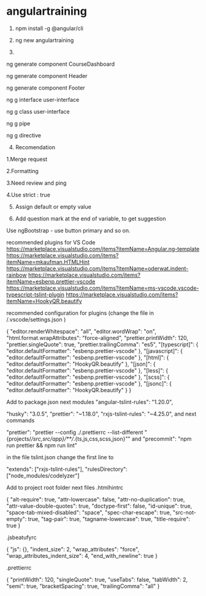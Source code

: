 # angulartraining
 
1. npm install -g @angular/cli

2. ng new angulartraining

3. 

ng generate component CourseDashboard

ng generate component Header 

ng generate component Footer 


ng g interface user-interface

ng g class user-interface

ng g pipe

ng g directive


4. Recomendation 


1.Merge request 

2.Formatting

3.Need review and ping 

4.Use strict : true

5. Assign default or empty value

6. Add question mark at the end of variable, to get suggestion

Use ngBootstrap - use button primary and so on.




recommended plugins for VS Code
https://marketplace.visualstudio.com/items?itemName=Angular.ng-template
https://marketplace.visualstudio.com/items?itemName=mkaufman.HTMLHint
https://marketplace.visualstudio.com/items?itemName=oderwat.indent-rainbow
https://marketplace.visualstudio.com/items?itemName=esbenp.prettier-vscode
https://marketplace.visualstudio.com/items?itemName=ms-vscode.vscode-typescript-tslint-plugin
https://marketplace.visualstudio.com/items?itemName=HookyQR.beautify
 
recommended configuration for plugins (change the file in /.vscode/settings.json )

{
    "editor.renderWhitespace": "all",
    "editor.wordWrap": "on",
    "html.format.wrapAttributes": "force-aligned",
    "prettier.printWidth": 120,
    "prettier.singleQuote": true,
    "prettier.trailingComma": "es5",
    "[typescript]": {
        "editor.defaultFormatter": "esbenp.prettier-vscode"
    },
    "[javascript]": {
        "editor.defaultFormatter": "esbenp.prettier-vscode"
    },
    "[html]": {
        "editor.defaultFormatter": "HookyQR.beautify"
    },
    "[json]": {
        "editor.defaultFormatter": "esbenp.prettier-vscode"
   },
    "[less]": {
        "editor.defaultFormatter": "esbenp.prettier-vscode"
    },
    "[scss]": {
        "editor.defaultFormatter": "esbenp.prettier-vscode"
    },
    "[jsonc]": {
        "editor.defaultFormatter": "HookyQR.beautify"
    }
}


 
Add to package.json next modules 
"angular-tslint-rules": "1.20.0",

"husky": "3.0.5",
"prettier": "~1.18.0",
"rxjs-tslint-rules": "~4.25.0",
and next commands

"prettier": "prettier --config ./.prettierrc --list-different \"{projects/*/src,src/app}/**/*.{ts,js,css,scss,json}\""
and
"precommit": "npm run prettier && npm run lint"

 
in the file tslint.json change the first line to
 


  "extends": ["rxjs-tslint-rules"],
  "rulesDirectory": ["node_modules/codelyzer"]

 
Add to project root folder next files
.htmlhintrc

{
  "alt-require": true,
  "attr-lowercase": false,
  "attr-no-duplication": true,
  "attr-value-double-quotes": true,
  "doctype-first": false,
  "id-unique": true,
  "space-tab-mixed-disabled": "space",
  "spec-char-escape": true,
  "src-not-empty": true,
  "tag-pair": true,
  "tagname-lowercase": true,
  "title-require": true
}

.jsbeatufyrc

{
  "js": {},
  "indent_size": 2,
  "wrap_attributes": "force",
  "wrap_attributes_indent_size": 4,
  "end_with_newline": true
}

.prettierrc

{
  "printWidth": 120,
  "singleQuote": true,
  "useTabs": false,
  "tabWidth": 2,
  "semi": true,
  "bracketSpacing": true,
  "trailingComma": "all"
}